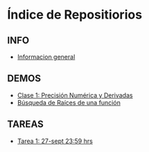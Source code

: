 # Índice de Repositiorios

## INFO

- [Informacion general](https://github.com/uchileFI3104B-2018B/info-general)

## DEMOS
- [Clase 1: Precisión Numérica y Derivadas](https://github.com/uchileFI3104B-2018B/demo-precision-derivada)
- [Búsqueda de Raíces de una función](https://github.com/uchileFI3104B-2018B/demo-ceros)

## TAREAS

- [Tarea 1: 27-sept 23:59 hrs](https://github.com/uchileFI3104B-2018B/01-tarea)
